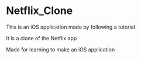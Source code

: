 # Netflix_Clone

This is an iOS application made by following a tutorial

It is a clone of the Netflix app 

Made for learning to make an iOS application
